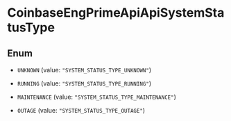 
# CoinbaseEngPrimeApiApiSystemStatusType

## Enum


* `UNKNOWN` (value: `"SYSTEM_STATUS_TYPE_UNKNOWN"`)

* `RUNNING` (value: `"SYSTEM_STATUS_TYPE_RUNNING"`)

* `MAINTENANCE` (value: `"SYSTEM_STATUS_TYPE_MAINTENANCE"`)

* `OUTAGE` (value: `"SYSTEM_STATUS_TYPE_OUTAGE"`)




